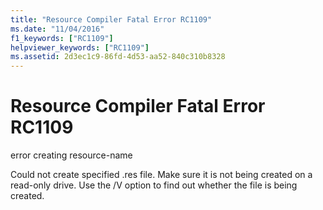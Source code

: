```yaml
---
title: "Resource Compiler Fatal Error RC1109"
ms.date: "11/04/2016"
f1_keywords: ["RC1109"]
helpviewer_keywords: ["RC1109"]
ms.assetid: 2d3ec1c9-86fd-4d53-aa52-840c310b8328
---
```

# Resource Compiler Fatal Error RC1109

error creating resource-name

Could not create specified .res file. Make sure it is not being created on a read-only drive. Use the /V option to find out whether the file is being created.
